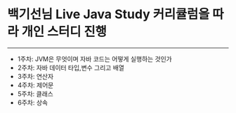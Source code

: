 백기선님 Live Java Study 커리큘럼을 따라 개인 스터디 진행
=============
 * * *
* 1주차: JVM은 무엇이며 자바 코드는 어떻게 실행하는 것인가
* 2주차: 자바 데이터 타입,변수 그리고 배열
* 3주차: 연산자
* 4주차: 제어문
* 5주차: 클래스
* 6주차: 상속
